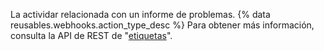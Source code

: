 La actividar relacionada con un informe de problemas. {% data reusables.webhooks.action_type_desc %} Para obtener más información, consulta la API de REST de "[etiquetas](/v3/issues/labels/)".